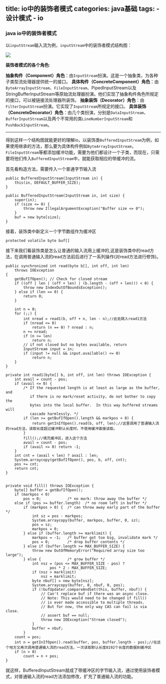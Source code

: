 title: io中的装饰者模式
categories: java基础
tags: 
	- 设计模式
	- io
---

### java io中的装饰者模式

以`inputStream`输入流为例，`inputStream`中的装饰者模式结构图：

![](http://wx1.sinaimg.cn/large/96b7c0f4gy1g0aqr1yy2fj20ge06j74k.jpg)

**装饰者模式的各个角色**:

**抽象构件（Component）角色**：由`InputStream`扮演。这是一个抽象类，为各种子类型流处理器提供统一的接口。
**具体构件（ConcreteComponent）角色**：由`ByteArrayInputStream`、`FileInputStream`、PipedInputStream以及StringBufferInputStream等原始流处理器扮演。他们实现了抽象构件角色所规定的接口，可以被链接流处理器所装饰。
**抽象装饰（Decorator）角色**：由`FilterInputStream`扮演。它实现了`InputStream`所规定的接口。
**具体装饰（ConcreteDecorator）角色**：由几个类扮演，分别是`DataInputStream`、`BufferInputStream`以及两个不常用的类`LineNumberInputStream`和`PushBackInputStream`。


----------


得到这样一个结构图就能更好的理解io，以装饰类`BufferedInputStream`为例，如果使用继承的方法，那么要为具体构件例如`ByteArrayInputStream`，`FileInputStream`等都添加缓冲功能，需要为他们都设计一个子类，而现在，只需要将他们传入`BufferedInputStream`中，就能获取相应的带缓冲的流。


首先看构造方法，需要传入一个普通字节输入流

```
public BufferedInputStream(InputStream in) {
    this(in, DEFAULT_BUFFER_SIZE);
}

public BufferedInputStream(InputStream in, int size) {
    super(in);
    if (size <= 0) {
        throw new IllegalArgumentException("Buffer size <= 0");
    }
    buf = new byte[size];
}
```

接着，装饰类中新定义一个字节数组作为缓冲区

`protected volatile byte buf[]`

接下来我们看装饰类是怎么让普通的输入流用上缓冲的,这是装饰类中的read方法，在调用普通输入流的read方法前后进行了一系列操作(对read方法进行修饰)。

```
public synchronized int read(byte b[], int off, int len)
    throws IOException
{
    getBufIfOpen(); // Check for closed stream
    if ((off | len | (off + len) | (b.length - (off + len))) < 0) {
        throw new IndexOutOfBoundsException();
    } else if (len == 0) {
        return 0;
    }

    int n = 0;
    for (;;) {
        int nread = read1(b, off + n, len - n);//此处跳入read1方法
        if (nread <= 0)
            return (n == 0) ? nread : n;
        n += nread;
        if (n >= len)
            return n;
        // if not closed but no bytes available, return
        InputStream input = in;
        if (input != null && input.available() <= 0)
            return n;
    }
}

private int read1(byte[] b, int off, int len) throws IOException {
    int avail = count - pos;
    if (avail <= 0) {
        /* If the requested length is at least as large as the buffer, and
           if there is no mark/reset activity, do not bother to copy the
           bytes into the local buffer.  In this way buffered streams will
           cascade harmlessly. */
        if (len >= getBufIfOpen().length && markpos < 0) {
            return getInIfOpen().read(b, off, len);//这里调用了普通输入流的read方法，读取长度超过缓冲默认长度时，不使用缓冲直接读取。
        }
        fill();//填充缓冲区，进入这个方法
        avail = count - pos;
        if (avail <= 0) return -1;
    }
    int cnt = (avail < len) ? avail : len;
    System.arraycopy(getBufIfOpen(), pos, b, off, cnt);
    pos += cnt;
    return cnt;
}


private void fill() throws IOException {
    byte[] buffer = getBufIfOpen();
    if (markpos < 0)
        pos = 0;            /* no mark: throw away the buffer */
    else if (pos >= buffer.length)  /* no room left in buffer */
        if (markpos > 0) {  /* can throw away early part of the buffer */
            int sz = pos - markpos;
            System.arraycopy(buffer, markpos, buffer, 0, sz);
            pos = sz;
            markpos = 0;
        } else if (buffer.length >= marklimit) {
            markpos = -1;   /* buffer got too big, invalidate mark */
            pos = 0;        /* drop buffer contents */
        } else if (buffer.length >= MAX_BUFFER_SIZE) {
            throw new OutOfMemoryError("Required array size too large");
        } else {            /* grow buffer */
            int nsz = (pos <= MAX_BUFFER_SIZE - pos) ?
                    pos * 2 : MAX_BUFFER_SIZE;
            if (nsz > marklimit)
                nsz = marklimit;
            byte nbuf[] = new byte[nsz];
            System.arraycopy(buffer, 0, nbuf, 0, pos);
            if (!bufUpdater.compareAndSet(this, buffer, nbuf)) {
                // Can't replace buf if there was an async close.
                // Note: This would need to be changed if fill()
                // is ever made accessible to multiple threads.
                // But for now, the only way CAS can fail is via close.
                // assert buf == null;
                throw new IOException("Stream closed");
            }
            buffer = nbuf;
        }
    count = pos;
    int n = getInIfOpen().read(buffer, pos, buffer.length - pos);//在这个地方又再次调用普通输入流的read方法，一次读取默认长度8192个长度的数据到缓冲区
    if (n > 0)
        count = n + pos;
}
```
就这样，BufferedInputStream就成了带缓冲区的字节输入流，通过使用装饰者模式，对普通输入流的read方法添加修改，扩充了普通输入流的功能。